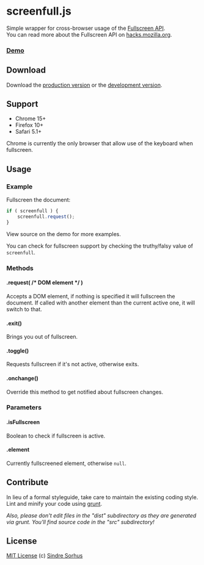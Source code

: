 # screenfull.js

Simple wrapper for cross-browser usage of the [Fullscreen API](https://developer.mozilla.org/en/DOM/Using_full-screen_mode).  
You can read more about the Fullscreen API on [hacks.mozilla.org](http://hacks.mozilla.org/2012/01/using-the-fullscreen-api-in-web-browsers/).

### [Demo](http://sindresorhus.com/screenfull.js/)


## Download

Download the [production version][min] or the [development version][max].

[min]: https://raw.github.com/sindresorhus/screenfull.js/master/dist/screenfull.js.min.js
[max]: https://raw.github.com/sindresorhus/screenfull.js/master/dist/screenfull.js.js


## Support

- Chrome 15+
- Firefox 10+
- Safari 5.1+

Chrome is currently the only browser that allow use of the keyboard when fullscreen.


## Usage

### Example

Fullscreen the document:

```javascript
if ( screenfull ) {
	screenfull.request();
}
```

View source on the demo for more examples.

You can check for fullscreen support by checking the truthy/falsy value of `screenfull`.

### Methods

#### .request( /* DOM element */ )
Accepts a DOM element, if nothing is specified it will fullscreen the document. If called with another element than the current active one, it will switch to that.

#### .exit()
Brings you out of fullscreen.

#### .toggle()
Requests fullscreen if it's not active, otherwise exits.

#### .onchange()
Override this method to get notified about fullscreen changes.

### Parameters

#### .isFullscreen
Boolean to check if fullscreen is active.

#### .element
Currently fullscreened element, otherwise `null`.


## Contribute

In lieu of a formal styleguide, take care to maintain the existing coding style. Lint and minify your code using [grunt](https://github.com/cowboy/grunt).

*Also, please don't edit files in the "dist" subdirectory as they are generated via grunt. You'll find source code in the "src" subdirectory!*


## License

[MIT License](http://en.wikipedia.org/wiki/MIT_License)
(c) [Sindre Sorhus](http://sindresorhus.com)